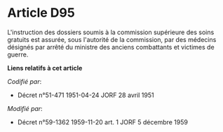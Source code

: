 # Article D95

L'instruction des dossiers soumis à la commission supérieure des soins gratuits est assurée, sous l'autorité de la
commission, par des médecins désignés par arrêté du ministre des anciens combattants et victimes de guerre.

**Liens relatifs à cet article**

_Codifié par_:

  - Décret n°51-471 1951-04-24 JORF 28 avril 1951

_Modifié par_:

  - Décret n°59-1362 1959-11-20 art. 1 JORF 5 décembre 1959
